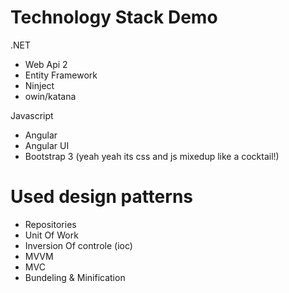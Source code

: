 Technology Stack Demo
=====================
.NET
- Web Api 2
- Entity Framework
- Ninject
- owin/katana

Javascript
- Angular
- Angular UI
- Bootstrap 3 (yeah yeah its css and js mixedup like a cocktail!)


Used design patterns
====================
- Repositories
- Unit Of Work
- Inversion Of controle (ioc)
- MVVM
- MVC
- Bundeling & Minification
